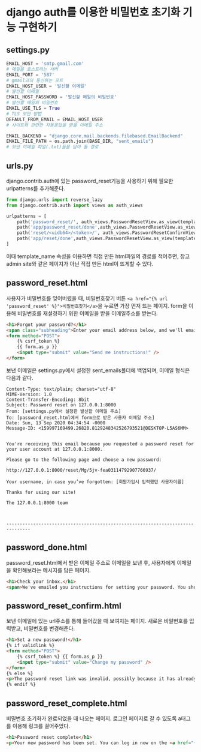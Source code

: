 # django auth를 이용한 비밀번호 초기화 기능 구현하기

## settings.py

```python
EMAIL_HOST = 'smtp.gmail.com'
# 메일을 호스트하는 서버
EMAIL_PORT = '587'
# gmail과의 통신하는 포트
EMAIL_HOST_USER = '발신할 이메일'
# 발신할 이메일
EMAIL_HOST_PASSWORD = '발신할 메일의 비밀번호'
# 발신할 메일의 비밀번호
EMAIL_USE_TLS = True
# TLS 보안 방법
DEFAULT_FROM_EMAIL = EMAIL_HOST_USER
# 사이트와 관련한 자동응답을 받을 이메일 주소

EMAIL_BACKEND = "django.core.mail.backends.filebased.EmailBackend"
EMAIL_FILE_PATH = os.path.join(BASE_DIR, "sent_emails")
# 보낸 이메일 파일(.txt)들을 담아 둘 경로
```

## urls.py

django.contrib.auth에 있는 password_reset기능을 사용하기 위해 필요한 urlpatterns를 추가해준다.

```python
from django.urls import reverse_lazy
from django.contrib.auth import views as auth_views

urlpatterns = [
    path('password_reset/', auth_views.PasswordResetView.as_view(template_name="app/password_reset.html"), name='password_reset'),
    path('app/password_reset/done',auth_views.PasswordResetView.as_view(template_name="app/password_done.html"), name='password_reset_done'),
    path('reset/<uidb64>/<token>/', auth_views.PasswordResetConfirmView.as_view(template_name="app/password_reset_confirm.html"), name='password_reset_confirm'),
    path('app/reset/done',auth_views.PasswordResetView.as_view(template_name="app/password_reset_complete.html"), name='password_reset_complete'),
]
```

이때 template_name 속성을 이용하면 직접 만든 html파일의 경로를 적어주면, 장고 admin site와 같은 페이지가 아닌 직접 만든 html이 뜨게할 수 있다.

## password_reset.html

사용자가 비밀번호를 잊어버렸을 때, 비밀번호찾기 버튼
`<a href="{% url 'password_reset' %}">비밀번호찾기</a>`을 누르면 가장 먼저 뜨는 페이지.
form을 이용해 비밀번호를 재설정하기 위한 이메일을 받을 이메일주소를 받는다.

```html
<h1>Forgot your password?</h1>
<span class="subheading">Enter your email address below, and we'll email instructions for setting a new one.</span>
<form method="POST">
    {% csrf_token %}
    {{ form.as_p }}
    <input type="submit" value="Send me instructions!" />
</form>
```

보낸 이메일은 settings.py에서 설정한 sent_emails폴더에 백업되며, 이메일 형식은 다음과 같다.

```
Content-Type: text/plain; charset="utf-8"
MIME-Version: 1.0
Content-Transfer-Encoding: 8bit
Subject: Password reset on 127.0.0.1:8000
From: [settings.py에서 설정한 발신할 이메일 주소]
To: [password_reset.html에서 form으로 받은 사용자 이메일 주소]
Date: Sun, 13 Sep 2020 04:34:54 -0000
Message-ID: <159997169499.26820.8129248342526793521@DESKTOP-L5AS6MM>


You're receiving this email because you requested a password reset for your user account at 127.0.0.1:8000.

Please go to the following page and choose a new password:

http://127.0.0.1:8000/reset/Mg/5jv-fea03114792907766937/

Your username, in case you’ve forgotten: [회원가입시 입력했던 사용자이름]

Thanks for using our site!

The 127.0.0.1:8000 team



-------------------------------------------------------------------------------
```

## password_done.html

password_reset.html에서 받은 이메일 주소로 이메일을 보낸 후, 사용자에게 이메일을 확인해보라는 메시지를 담은 페이지.

```html
<h1>Check your inbox.</h1>
<span>We've emailed you instructions for setting your password. You should receive the email shortly!</span>
```

## password_reset_confirm.html

보낸 이메일에 있는 url주소를 통해 들어갔을 때 보여지는 페이지.
새로운 비밀번호를 입력받고, 비밀번호를 변경해준다.

```html
<h1>Set a new password!</h1>
{% if validlink %}
<form method="POST">
    {% csrf_token %} {{ form.as_p }}
    <input type="submit" value="Change my password" />
</form>
{% else %}
<p>The password reset link was invalid, possibly because it has already been used. Please request a new password reset.</p>
{% endif %}
```

## password_reset_complete.html

비밀번호 초기화가 완료되었을 때 나오는 페이지.
로그인 페이지로 갈 수 있도록 a태그를 이용해 링크를 걸어주었다.

```html
<h1>Password reset complete</h1>
<p>Your new password has been set. You can log in now on the <a href="{% url 'signin' %}">log in page</a>.</p>
```
